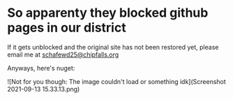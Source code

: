 # So apparenty they blocked github pages in our district

If it gets unblocked and the original site has not been restored yet, please email me at schafewd25@chipfalls.org

Anyways, here's nuget:

![Not for you though: The image couldn't load or something idk](Screenshot 2021-09-13 15.33.13.png)
